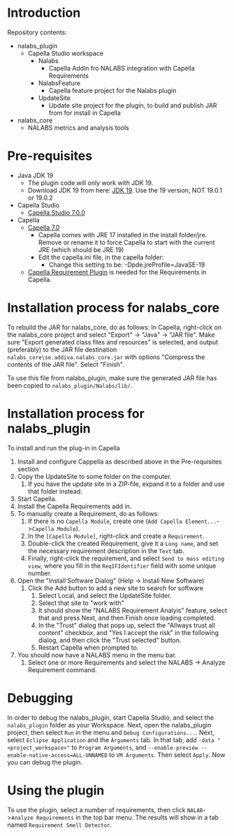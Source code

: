 # Introduction 
Repository contents:
- nalabs_plugin
  - Capella Studio workspace
    - Nalabs
      - Capella Addin fro NALABS integration with Capella Requirements
    - NalabsFeature
      - Capella feature project for the Nalabs plugin
    - UpdateSite
      - Update site project for the plugin, to build and publish JAR from for install in Capella
- nalabs_core
  - NALABS metrics and analysis tools

# Pre-requisites
* Java JDK 19
  * The plugin code will only work with JDK 19.
  * Download JDK 19 from here: [JDK 19](https://www.oracle.com/java/technologies/javase/jdk19-archive-downloads.html). 
    Use the 19 version, NOT 19.0.1 or 19.0.2
* Capella Studio
  * [Capella Studio 7.0.0](https://www.eclipse.org/downloads/download.php?file=/capella/studio/products/releases/7.0.0)
* Capella
  * [Capella 7.0](https://mbse-capella.org/download.html)
    * Capella comes with JRE 17 installed in the install folder/jre. Remove or rename it to force Capella to start with the current JRE (which should be JRE 19)
    * Edit the capella.ini file, in the capella folder:
      * Change this setting to be: -Dpde.jreProfile=JavaSE-19
  * [Capella Requirement Plugin](https://download.eclipse.org/capella/addons/requirements/updates/releases/0.14.0) is needed for the Requirements in Capella.

# Installation process for nalabs_core

To rebuild the JAR for nalabs_core, do as follows: In Capella, right-click on the nalabs_core project and select "Export" -> "Java" -> "JAR file". Make sure "Export generated class files and resources" is selected, and output (preferably) to the JAR file destination `nalabs_core\se.addiva.nalabs_core.jar` with options "Compress the contents of the JAR file". Select "Finish".

To use this file from nalabs_plugin, make sure the generated JAR file has been copied to `nalabs_plugin/Nalabs/lib/`.

# Installation process for nalabs_plugin
To install and run the plug-in in Capella
1. Install and configure Cappella as described above in the Pre-requisites section
1. Copy the UpdateSite to some folder on the computer.
   1. If you have the update site in a ZIP-file, expand it to a folder and use that folder instead.
2. Start Capella.
3. Install the Capella Requirements add in.
5. To manually create a Requirement, do as follows:
   1. If there is no `Capella Module`, create one (`Add Capella Element...`->`Capella Module`).
   2. In the `[Capella Module]`, right-click and create a `Requirement`.
   3. Double-click the created Requirement, give it a `Long name`, and set the necessary requirement description in the `Text` tab.
   4. Finally, right-click the requirement, and select `Send to mass editing view`, where you fill in the `ReqIFIdentifier` field with some unique number.
6. Open the "Install Software Dialog" (Help -> Install New Software)
   1. Click the Add button to add a new site to search for software
      1. Select Local, and select the UpdateSite folder.
      2. Select that site to "work with"
      3. It should show the "NALABS Requirement Analyis" feature, select that and press Next, and then Finish once loading completed.
      4. In the "Trust" dialog that pops up, select the "Allways trust all content" checkbox, and "Yes I accept the risk" in the following dialog, and then click the "Trust selected" button.
      5. Restart Capella when prompted to.
7. You should now have a NALABS menu in the menu bar.
   1. Select one or more Requirements and select the NALABS -> Analyze Requirement command.

# Debugging
In order to debug the nalabs_plugin, start Capella Studio, and select the `nalabs_plugin` folder as your Workspace. Next, open the nalabs_plugin project, then select `Run` in the menu and `Debug Configurations...`. Next, select `Eclipse Application` and the `Arguments` tab. In that tab, add `-data "<project_workspace>"` to `Program Arguments`, and `--enable-preview --enable-native-access=ALL-UNNAMED` to `VM Arguments`. Then select `Apply`. Now you can debug the plugin.

# Using the plugin

To use the plugin, select a number of requirements, then click `NALAB`->`Analyze Requirements` in the top bar menu. The results will show in a tab named `Requirement Smell Detector`.
